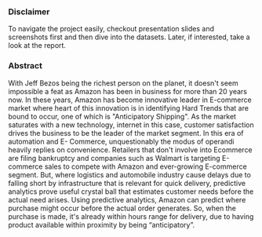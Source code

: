 ### Disclaimer
To navigate the project easily, checkout presentation slides and screenshots first and then dive into the datasets. Later, if interested, take a look at the report. 
### Abstract
With Jeff Bezos being the richest person on the planet, it doesn't seem impossible a feat as Amazon has been in business for more than 20 years now. In these years, Amazon has become innovative leader in E-commerce market where heart of this innovation is in identifying Hard Trends that are bound to occur, one of which is "Anticipatory Shipping". 
As the market saturates with a new technology, internet in this case, customer satisfaction drives the business to be the leader of the market segment. In this era of automation and E- Commerce, unquestionably the modus of operandi heavily replies on convenience. Retailers that don't involve into Ecommerce are filing bankruptcy and companies such as Walmart is targeting E-commerce sales to compete with Amazon and ever-growing E-commerce segment. But, where logistics and automobile industry cause delays due to falling short by infrastructure that is relevant for quick delivery, predictive analytics prove useful crystal ball that estimates customer needs before the actual need arises. Using predictive analytics, Amazon can predict where purchase might occur before the actual order generates. So, when the purchase is made, it's already within hours range for delivery, due to having product available within proximity by being “anticipatory”.
